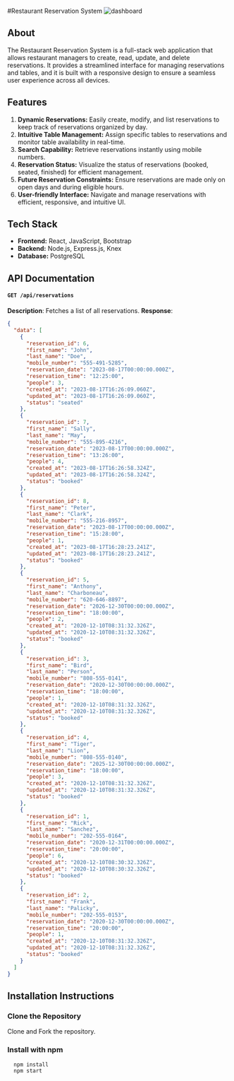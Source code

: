 #Restaurant Reservation System
![dashboard](https://github.com/geneseelh/restaurant-reservation/assets/129642269/573beba9-c899-487a-863f-c9e9043bfc17)

## About

The Restaurant Reservation System is a full-stack web application that allows restaurant managers to create, read, update, and delete reservations. It provides a streamlined interface for managing reservations and tables, and it is built with a responsive design to ensure a seamless user experience across all devices.

## Features

1. **Dynamic Reservations:** Easily create, modify, and list reservations to keep track of reservations organized by day.
2. **Intuitive Table Management:** Assign specific tables to reservations and monitor table availability in real-time.
3. **Search Capability:** Retrieve reservations instantly using mobile numbers.
4. **Reservation Status:** Visualize the status of reservations (booked, seated, finished) for efficient management.
5. **Future Reservation Constraints:** Ensure reservations are made only on open days and during eligible hours.
6. **User-friendly Interface:** Navigate and manage reservations with efficient, responsive, and intuitive UI.

## Tech Stack

- **Frontend:** React, JavaScript, Bootstrap
- **Backend:** Node.js, Express.js, Knex
- **Database:** PostgreSQL

## API Documentation

#### `GET /api/reservations`

**Description**: Fetches a list of all reservations.
**Response**:

```json
{
  "data": [
    {
      "reservation_id": 6,
      "first_name": "John",
      "last_name": "Doe",
      "mobile_number": "555-491-5285",
      "reservation_date": "2023-08-17T00:00:00.000Z",
      "reservation_time": "12:25:00",
      "people": 3,
      "created_at": "2023-08-17T16:26:09.060Z",
      "updated_at": "2023-08-17T16:26:09.060Z",
      "status": "seated"
    },
    {
      "reservation_id": 7,
      "first_name": "Sally",
      "last_name": "May",
      "mobile_number": "555-895-4216",
      "reservation_date": "2023-08-17T00:00:00.000Z",
      "reservation_time": "13:26:00",
      "people": 4,
      "created_at": "2023-08-17T16:26:58.324Z",
      "updated_at": "2023-08-17T16:26:58.324Z",
      "status": "booked"
    },
    {
      "reservation_id": 8,
      "first_name": "Peter",
      "last_name": "Clark",
      "mobile_number": "555-216-8957",
      "reservation_date": "2023-08-17T00:00:00.000Z",
      "reservation_time": "15:28:00",
      "people": 1,
      "created_at": "2023-08-17T16:28:23.241Z",
      "updated_at": "2023-08-17T16:28:23.241Z",
      "status": "booked"
    },
    {
      "reservation_id": 5,
      "first_name": "Anthony",
      "last_name": "Charboneau",
      "mobile_number": "620-646-8897",
      "reservation_date": "2026-12-30T00:00:00.000Z",
      "reservation_time": "18:00:00",
      "people": 2,
      "created_at": "2020-12-10T08:31:32.326Z",
      "updated_at": "2020-12-10T08:31:32.326Z",
      "status": "booked"
    },
    {
      "reservation_id": 3,
      "first_name": "Bird",
      "last_name": "Person",
      "mobile_number": "808-555-0141",
      "reservation_date": "2020-12-30T00:00:00.000Z",
      "reservation_time": "18:00:00",
      "people": 1,
      "created_at": "2020-12-10T08:31:32.326Z",
      "updated_at": "2020-12-10T08:31:32.326Z",
      "status": "booked"
    },
    {
      "reservation_id": 4,
      "first_name": "Tiger",
      "last_name": "Lion",
      "mobile_number": "808-555-0140",
      "reservation_date": "2025-12-30T00:00:00.000Z",
      "reservation_time": "18:00:00",
      "people": 3,
      "created_at": "2020-12-10T08:31:32.326Z",
      "updated_at": "2020-12-10T08:31:32.326Z",
      "status": "booked"
    },
    {
      "reservation_id": 1,
      "first_name": "Rick",
      "last_name": "Sanchez",
      "mobile_number": "202-555-0164",
      "reservation_date": "2020-12-31T00:00:00.000Z",
      "reservation_time": "20:00:00",
      "people": 6,
      "created_at": "2020-12-10T08:30:32.326Z",
      "updated_at": "2020-12-10T08:30:32.326Z",
      "status": "booked"
    },
    {
      "reservation_id": 2,
      "first_name": "Frank",
      "last_name": "Palicky",
      "mobile_number": "202-555-0153",
      "reservation_date": "2020-12-30T00:00:00.000Z",
      "reservation_time": "20:00:00",
      "people": 1,
      "created_at": "2020-12-10T08:31:32.326Z",
      "updated_at": "2020-12-10T08:31:32.326Z",
      "status": "booked"
    }
  ]
}
```

## Installation Instructions

### Clone the Repository

Clone and Fork the repository.

### Install with npm

```bash
  npm install
  npm start
```
